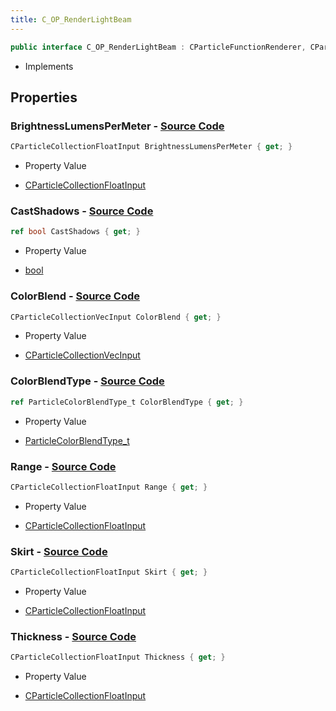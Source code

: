 ```yaml
---
title: C_OP_RenderLightBeam
---
```


```csharp
public interface C_OP_RenderLightBeam : CParticleFunctionRenderer, CParticleFunction, ISchemaClass<CParticleFunction>, ISchemaClass<CParticleFunctionRenderer>, ISchemaClass<C_OP_RenderLightBeam>, ISchemaField, ISchemaClass, INativeHandle
```

- Implements

## Properties

### **BrightnessLumensPerMeter** - [Source Code](https://github.com/swiftly-solution/swiftlys2/blob/main/managed/src/SwiftlyS2.Generated/Schemas/Interfaces/C_OP_RenderLightBeam.cs#L20)

```csharp
CParticleCollectionFloatInput BrightnessLumensPerMeter { get; }
```

- Property Value

- [CParticleCollectionFloatInput](/docs/api/shared/schemadefinitions/cparticlecollectionfloatinput)

### **CastShadows** - [Source Code](https://github.com/swiftly-solution/swiftlys2/blob/main/managed/src/SwiftlyS2.Generated/Schemas/Interfaces/C_OP_RenderLightBeam.cs#L22)

```csharp
ref bool CastShadows { get; }
```

- Property Value

- [bool](https://learn.microsoft.com/dotnet/api/system.boolean)

### **ColorBlend** - [Source Code](https://github.com/swiftly-solution/swiftlys2/blob/main/managed/src/SwiftlyS2.Generated/Schemas/Interfaces/C_OP_RenderLightBeam.cs#L16)

```csharp
CParticleCollectionVecInput ColorBlend { get; }
```

- Property Value

- [CParticleCollectionVecInput](/docs/api/shared/schemadefinitions/cparticlecollectionvecinput)

### **ColorBlendType** - [Source Code](https://github.com/swiftly-solution/swiftlys2/blob/main/managed/src/SwiftlyS2.Generated/Schemas/Interfaces/C_OP_RenderLightBeam.cs#L18)

```csharp
ref ParticleColorBlendType_t ColorBlendType { get; }
```

- Property Value

- [ParticleColorBlendType_t](/docs/api/shared/schemadefinitions/particlecolorblendtype_t)

### **Range** - [Source Code](https://github.com/swiftly-solution/swiftlys2/blob/main/managed/src/SwiftlyS2.Generated/Schemas/Interfaces/C_OP_RenderLightBeam.cs#L26)

```csharp
CParticleCollectionFloatInput Range { get; }
```

- Property Value

- [CParticleCollectionFloatInput](/docs/api/shared/schemadefinitions/cparticlecollectionfloatinput)

### **Skirt** - [Source Code](https://github.com/swiftly-solution/swiftlys2/blob/main/managed/src/SwiftlyS2.Generated/Schemas/Interfaces/C_OP_RenderLightBeam.cs#L24)

```csharp
CParticleCollectionFloatInput Skirt { get; }
```

- Property Value

- [CParticleCollectionFloatInput](/docs/api/shared/schemadefinitions/cparticlecollectionfloatinput)

### **Thickness** - [Source Code](https://github.com/swiftly-solution/swiftlys2/blob/main/managed/src/SwiftlyS2.Generated/Schemas/Interfaces/C_OP_RenderLightBeam.cs#L28)

```csharp
CParticleCollectionFloatInput Thickness { get; }
```

- Property Value

- [CParticleCollectionFloatInput](/docs/api/shared/schemadefinitions/cparticlecollectionfloatinput)

